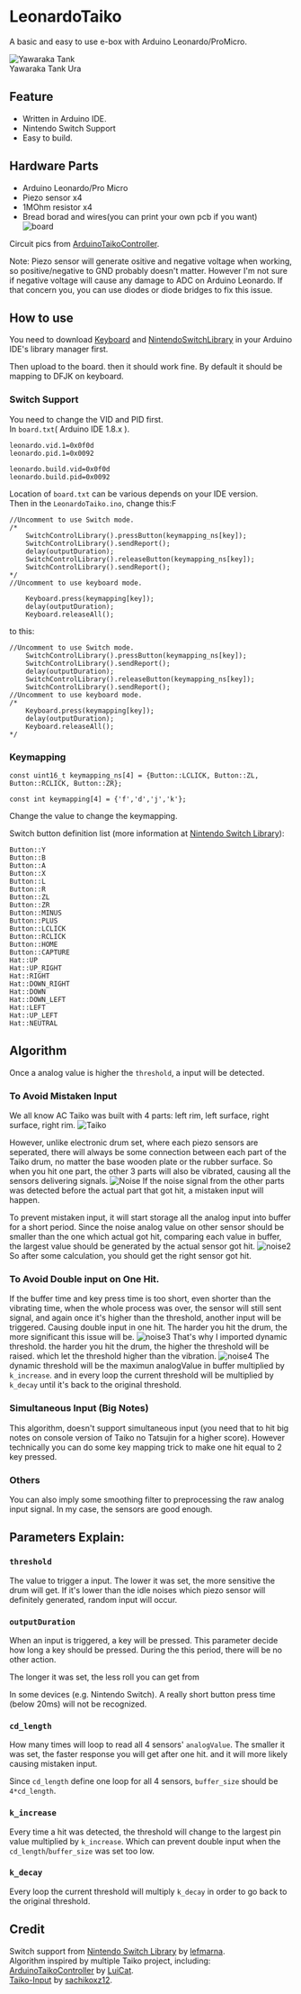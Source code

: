 # LeonardoTaiko

A basic and easy to use e-box with Arduino Leonardo/ProMicro.   

![Yawaraka Tank](https://raw.githubusercontent.com/judjdigj/LeonardoTaiko/main/pics/result.jpg)  
Yawaraka Tank Ura

## Feature

* Written in Arduino IDE.
* Nintendo Switch Support
* Easy to build.

## Hardware Parts
* Arduino Leonardo/Pro Micro  
* Piezo sensor x4  
* 1MOhm resistor x4  
* Bread borad and wires(you can print your own pcb if you want)  
![board](https://raw.githubusercontent.com/judjdigj/LeonardoTaiko/main/pics/wiring.png)  

Circuit pics from [ArduinoTaikoController](https://github.com/LuiCat/ArduinoTaikoController).

Note:
Piezo sensor will generate ositive and negative voltage when working, so positive/negative to GND probably doesn't matter. However I'm not sure if negative voltage will cause any damage to ADC on Arduino Leonardo. If that concern you, you can use diodes or diode bridges to fix this issue.  

## How to use
You need to download [Keyboard](https://www.arduino.cc/reference/en/language/functions/usb/keyboard/) and [NintendoSwitchLibrary](https://www.arduino.cc/reference/en/libraries/nintendoswitchcontrollibrary/) in your Arduino IDE's library manager first.  

Then upload to the board. then it should work fine. By default it should be mapping to DFJK on keyboard.

### Switch Support
You need to change the VID and PID first.   
In ```board.txt```( Arduino IDE 1.8.x ).
```
leonardo.vid.1=0x0f0d
leonardo.pid.1=0x0092

leonardo.build.vid=0x0f0d
leonardo.build.pid=0x0092
```
Location of ```board.txt``` can be various depends on your IDE version.   
Then in the ```LeonardoTaiko.ino```, change this:F
```
//Uncomment to use Switch mode.
/*
    SwitchControlLibrary().pressButton(keymapping_ns[key]);
    SwitchControlLibrary().sendReport();
    delay(outputDuration);
    SwitchControlLibrary().releaseButton(keymapping_ns[key]);
    SwitchControlLibrary().sendReport();
*/
//Uncomment to use keyboard mode.

    Keyboard.press(keymapping[key]);
    delay(outputDuration);
    Keyboard.releaseAll();
```
to this:
```
//Uncomment to use Switch mode.
    SwitchControlLibrary().pressButton(keymapping_ns[key]);
    SwitchControlLibrary().sendReport();
    delay(outputDuration);
    SwitchControlLibrary().releaseButton(keymapping_ns[key]);
    SwitchControlLibrary().sendReport();
//Uncomment to use keyboard mode.
/*
    Keyboard.press(keymapping[key]);
    delay(outputDuration);
    Keyboard.releaseAll();
*/
```
### Keymapping

```
const uint16_t keymapping_ns[4] = {Button::LCLICK, Button::ZL, Button::RCLICK, Button::ZR};

const int keymapping[4] = {'f','d','j','k'};
```
Change the value to change the keymapping.   

Switch button definition list (more information at [Nintendo Switch Library](https://www.arduino.cc/reference/en/libraries/nintendoswitchcontrollibrary/)):
```
Button::Y
Button::B
Button::A
Button::X
Button::L
Button::R
Button::ZL
Button::ZR
Button::MINUS
Button::PLUS
Button::LCLICK
Button::RCLICK
Button::HOME
Button::CAPTURE
Hat::UP
Hat::UP_RIGHT
Hat::RIGHT
Hat::DOWN_RIGHT
Hat::DOWN
Hat::DOWN_LEFT
Hat::LEFT
Hat::UP_LEFT
Hat::NEUTRAL
```
## Algorithm
Once a analog value is higher the ```threshold```, a input will be detected. 

### To Avoid Mistaken Input
We all know AC Taiko was built with 4 parts: left rim, left surface, right surface, right rim.
![Taiko](https://raw.githubusercontent.com/judjdigj/LeonardoTaiko/develop/pics/TaikoStructure.jpg)

However, unlike electronic drum set, where each piezo sensors are seperated, there will always be some connection between each part of the Taiko drum, no matter the base wooden plate or the rubber surface. So when you hit one part, the other 3 parts will also be vibrated, causing all the sensors delivering signals.
![Noise](https://raw.githubusercontent.com/judjdigj/LeonardoTaiko/develop/pics/Notes_240218_171911.jpg)
If the noise signal from the other parts was detected before the actual part that got hit, a mistaken input will happen.

To prevent mistaken input, it will start storage all the analog input into buffer for a short period. Since the noise analog value on other sensor should be smaller than the one which actual got hit, comparing each value in buffer, the largest value should be generated by the actual sensor got hit.
![noise2](https://raw.githubusercontent.com/judjdigj/LeonardoTaiko/develop/pics/Notes_240218_172301.jpg)
So after some calculation, you should get the right sensor got hit.

### To Avoid Double input on One Hit.

If the buffer time and key press time is too short, even shorter than the vibrating time, when the whole process was over, the sensor will still sent signal, and again once it's higher than the threshold, another input will be triggered. Causing double input in one hit. The harder you hit the drum, the more significant this issue will be.
![noise3](https://raw.githubusercontent.com/judjdigj/LeonardoTaiko/develop/pics/Notes_240218_172950.jpg)
That's why I imported dynamic threshold. the harder you hit the drum, the higher the threshold will be raised. which let the threshold higher than the vibration.
![noise4](https://raw.githubusercontent.com/judjdigj/LeonardoTaiko/develop/pics/Notes_240218_173352.jpg)
The dynamic threshold will be the maximun analogValue in buffer multiplied by ```k_increase```. and in every loop the current threshold will be multiplied by ```k_decay``` until it's back to the original threshold.

### Simultaneous Input (Big Notes)

This algorithm, doesn't support simultaneous input (you need that to hit big notes on console version of Taiko no Tatsujin for a higher score). However technically you can do some key mapping trick to make one hit equal to 2 key pressed.

### Others
You can also imply some smoothing filter to preprocessing the raw analog input signal. In my case, the sensors are good enough.

## Parameters Explain:

### ```threshold```

The value to trigger a input. The lower it was set, the more sensitive the drum will get. If it's lower than the idle noises which piezo sensor will definitely generated, random input will occur.

### ```outputDuration```
When an input is triggered, a key will be pressed. This parameter decide how long a key should be pressed. During the this period, there will be no other action.  

The longer it was set, the less roll you can get from

In some devices (e.g. Nintendo Switch). A really short button press time (below 20ms) will not be recognized.

### ```cd_length```
How many times will loop to read all 4 sensors' ```analogValue```. The smaller it was set, the faster response you will get after one hit. and it will more likely causing mistaken input.

Since ```cd_length``` define one loop for all 4 sensors, ```buffer_size``` should be ```4*cd_length```.

### ```k_increase```
Every time a hit was detected, the threshold will change to the largest pin value multiplied by ```k_increase```. Which can prevent double input when the ```cd_length```/```buffer_size``` was set too low.

### ```k_decay```
Every loop the current threshold will multiply ```k_decay``` in order to go back to the original threshold.


###

## Credit
Switch support from
[Nintendo Switch Library](https://www.arduino.cc/reference/en/libraries/nintendoswitchcontrollibrary/) by [lefmarna](https://github.com/lefmarna).  
Algorithm inspired by multiple Taiko project, including:  
 [ArduinoTaikoController](https://github.com/LuiCat/ArduinoTaikoController) by [LuiCat](https://github.com/LuiCat).  
[Taiko-Input](https://github.com/sachikoxz12/Taiko-Input) by [sachikoxz12](https://github.com/sachikoxz12).